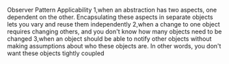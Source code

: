 Observer Pattern
Applicability
1,when an abstraction has two aspects, one dependent on the other. Encapsulating these aspects in separate objects lets you vary and reuse them independently
2,when a change to one object requires changing others, and you don't know how many objects need to be changed
3,when an object should be able to notify other objects without making assumptions about who these objects are. In other words, you don't want these objects tightly coupled